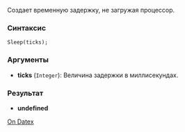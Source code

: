 Создает временную задержку, не загружая процессор.

### Синтаксис
`Sleep(ticks);`

### Аргументы
- **ticks** (`Integer`): Величина задержки в миллисекундах.

### Результат
- **undefined**

[On Datex](http://docs.datex.ru/article.htm?id=5620276892448878769)